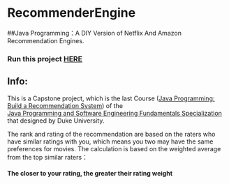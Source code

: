 # RecommenderEngine
##Java Programming：A DIY Version of Netflix And Amazon Recommendation Engines.

### Run this project [HERE](https://www.dukelearntoprogram.com//capstone/recommender.php?id=AMRvTKP5dQNeS6)

## Info:
This is a Capstone project, which is the last Course ([Java Programming: Build a Recommendation System](https://www.coursera.org/learn/java-programming-design-principles?specialization=java-programming)) of the <br />
[Java Programming and Software Engineering Fundamentals Specialization](https://www.coursera.org/specializations/java-programming) that designed by Duke University.

The rank and rating of the recommendation are based on the raters who have similar ratings with you, which means you two may have the same preferences for movies.
The calculation is based on the weighted average from the top similar raters：
 #### The closer to your rating, the greater their rating weight
